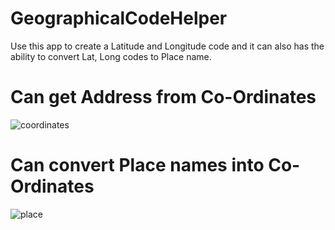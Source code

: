 # GeographicalCodeHelper
Use this app to create a Latitude and Longitude code and it can also has the ability to convert Lat, Long codes to Place name.

# Can get Address from Co-Ordinates
![coordinates](https://user-images.githubusercontent.com/16313961/43011625-aae1823c-8c61-11e8-9ade-840961ace712.gif)

# Can convert Place names into Co-Ordinates
![place](https://user-images.githubusercontent.com/16313961/43011697-dbf8f5b2-8c61-11e8-95e4-f26045ebe491.gif)

